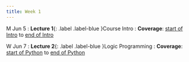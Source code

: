 ```yaml
---
title: Week 1
---
```


M Jun 5
: **Lecture 1**{: .label .label-blue }Course Intro
  : **Coverage**: [start of Intro]({{site.baseurl}}/lectures/01-intro) to [end of Intro]({{site.baseurl}}/lectures/01-intro/#footnotes)

W Jun 7
: **Lecture 2**{: .label .label-blue }Logic Programming
  : **Coverage**: [start of Python]({{site.baseurl}}/lectures/01-intro) to [end of Python]({{site.baseurl}}/lectures/01-intro/#footnotes)
